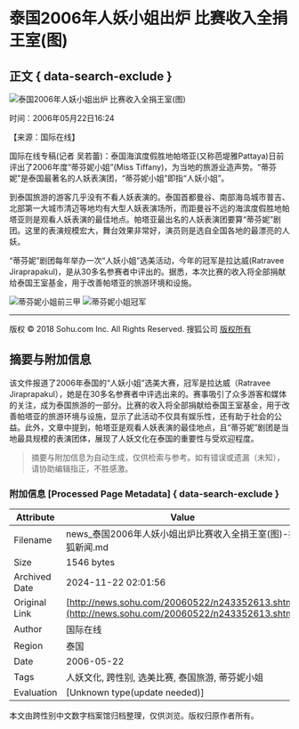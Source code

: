 # 泰国2006年人妖小姐出炉 比赛收入全捐王室(图)

## 正文 { data-search-exclude }


![泰国2006年人妖小姐出炉 比赛收入全捐王室(图)](https://photocdn.sohu.com/20060522/Img243352614.jpg)

时间：2006年05月22日16:24

【来源：国际在线】

国际在线专稿(记者 吴若蕾)：泰国海滨度假胜地帕塔亚(又称芭堤雅Pattaya)日前评出了2006年度“蒂芬妮小姐”(Miss Tiffany)，为当地的旅游业造声势。“蒂芬妮”是泰国最著名的人妖表演团，“蒂芬妮小姐”即指“人妖小姐”。

到泰国旅游的游客几乎没有不看人妖表演的。泰国首都曼谷、南部海岛城市普吉、北部第一大城市清迈等地均有大型人妖表演场所，而距曼谷不远的海滨度假胜地帕塔亚则是观看人妖表演的最佳地点。帕塔亚最出名的人妖表演团要算“蒂芬妮”剧团。这里的表演规模宏大，舞台效果非常好，演员则是选自全国各地的最漂亮的人妖。

“蒂芬妮”剧团每年举办一次“人妖小姐”选美活动，今年的冠军是拉达威(Ratravee Jiraprapakul)，是从30多名参赛者中评出的。据悉，本次比赛的收入将全部捐献给泰国王室基金，用于改善帕塔亚的旅游环境和设施。

![蒂芬妮小姐前三甲](https://photocdn.sohu.com/20060522/Img243352614.jpg)
![蒂芬妮小姐冠军](https://photocdn.sohu.com/20060522/Img243352615.jpg)

---

版权 © 2018 Sohu.com Inc. All Rights Reserved. 搜狐公司 [版权所有](https://corp.sohu.com/s2007/copyright/)
<!-- tcd_original_link http://news.sohu.com/20060522/n243352613.shtml -->
## 摘要与附加信息

<!-- tcd_abstract -->
该文件报道了2006年泰国的“人妖小姐”选美大赛，冠军是拉达威（Ratravee Jiraprapakul），她是在30多名参赛者中评选出来的。赛事吸引了众多游客和媒体的关注，成为泰国旅游的一部分。比赛的收入将全部捐献给泰国王室基金，用于改善帕塔亚的旅游环境与设施，显示了此活动不仅具有娱乐性，还有助于社会的公益。此外，文章中提到，帕塔亚是观看人妖表演的最佳地点，且“蒂芬妮”剧团是当地最具规模的表演团体，展现了人妖文化在泰国的重要性与受欢迎程度。
<!-- tcd_abstract_end -->

> 摘要与附加信息为自动生成，仅供检索与参考。如有错误或遗漏（未知），请协助编辑指正，不胜感激。

### 附加信息 [Processed Page Metadata] { data-search-exclude }

| Attribute       | Value                                  |
|-----------------|----------------------------------------|
| Filename        | news_泰国2006年人妖小姐出炉比赛收入全捐王室(图)-搜狐新闻.md                             |
| Size            | 1546 bytes                           |
| Archived Date   | 2024-11-22 02:01:56                             |
| Original Link   | [http://news.sohu.com/20060522/n243352613.shtml](http://news.sohu.com/20060522/n243352613.shtml)                       |
| Author          | 国际在线                               |
| Region          | 泰国                               |
| Date            | 2006-05-22                                 |
| Tags            | 人妖文化, 跨性别, 选美比赛, 泰国旅游, 蒂芬妮小姐                                 |
| Evaluation            | [Unknown type(update needed)]                                 |
<!-- tcd_table_end -->

本文由跨性别中文数字档案馆归档整理，仅供浏览。版权归原作者所有。
